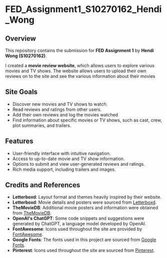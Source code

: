 # FED_Assignment1_S10270162_Hendi_Wong

## Overview
This repository contains the submission for **FED Assignment 1** by **Hendi Wong (S10270162)**. 

I created a **movie review website**, which allows users to explore various movies and TV shows. The website allows users to upload their own reviews on to the site and see the various information about their movies

## Site Goals
- Discover new movies and TV shows to watch.
- Read reviews and ratings from other users.
- Add their own reviews and log the movies watched
- Find information about specific movies or TV shows, such as cast, crew, plot summaries, and trailers.

## Features
- User-friendly interface with intuitive navigation.
- Access to up-to-date movie and TV show information.
- Options to submit and view user-generated reviews and ratings.
- Rich media support, including trailers and images.
  
## Credits and References
- **Letterboxd**: Layout format and themes heavily inspired by their website. 
- **Letterboxd**: Movie details and posters were sourced from [Letterboxd](https://letterboxd.com/).
- **TheMovieDB**: Additional movie posters and information were obtained from [TheMovieDB](https://www.themoviedb.org/).
- **OpenAI's ChatGPT**: Some code snippets and suggestions were generated by ChatGPT, a language model developed by OpenAI.
- **FontAwesome**: Icons used throughout the site are provided by [FontAwesome](https://fontawesome.com/).
- **Google Fonts**: The fonts used in this project are sourced from [Google Fonts](https://fonts.google.com/).
- **Pinterest**: Icons used throughout the site are sourced from [Pinterest](https://www.pinterest.com/).
